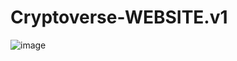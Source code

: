 # Cryptoverse-WEBSITE.v1
![image](https://user-images.githubusercontent.com/107072477/229277979-48b545af-2682-45c7-a89a-5ba5e94a0ad1.png)
